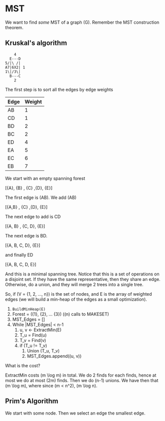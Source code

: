 # MST

We want to find *some* MST of a graph \(G\). Remember the MST construction theorem. 

## Kruskal's algorithm

```
    4
  E---D
5/|\ /|
A7|6X2| 1
1\|/3\|
  B---C
    2
```


The first step is to sort all the edges by edge weights

|Edge|Weight|
|-|-|
|AB|1|
|CD|1|
|BD|2|
|BC|2|
|ED|4|
|EA|5|
|EC|6|
|EB|7|

We start with an empty spanning forest

\[\{A\}, \{B\} , \{C\} ,\{D\}, \{E\}\]

The first edge is \(AB\). We add \(AB\)

\[\{A,B\} , \{C\} ,\{D\}, \{E\}\]

The next edge to add is CD

\[\{A, B\} , \{C, D\}, \{E\}\]

The next edge is BD.

\[\{A, B, C, D\}, \{E\}\]

and finally ED

\[\{A, B, C, D, E\}\]


And this is a minimal spanning tree. Notice that this is a set of operations on a disjoint set. If they have the same representative, then they share an edge. Otherwise, do a union, and they will merge 2 trees into a single tree.


So, if \(V = \{1, 2, ..., n\}\) is the set of nodes, and E is the array of weighted edges (we will build a min-heap of the edges as a small optimization).

1. `BuildMinHeap(E)`
2. Forest = \(\{1\}, \{2\}, ... \{3\}\) (\(n\) calls to MAKESET)
3. MST_Edges = []
4. While |MST_Edges| < n-1
   1. u, v <- ExtractMin(E)
   2. T_u = Find(u)
   3. T_v = Find(v)
   4. if (T_u != T_v) 
      1. Union (T_u, T_v)
      2. MST_Edges.append((u, v))

What is the cost?

ExtractMin costs \(m \log m\) in total. We do 2 finds for each finds, hence at most we do at most \(2m\) finds. Then we do \(n-1\) unions. We have then that \(m \log m\), where since \(m < n^2\), \(m \log n\).

## Prim's Algorithm
We start with some node. Then we select an edge the smallest edge. 
